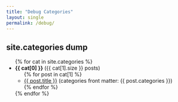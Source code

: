 ```yaml
---
title: "Debug Categories"
layout: single
permalink: /debug/
---
```

<h2>site.categories dump</h2>
<ul>
{% for cat in site.categories %}
  <li>
    <strong>{{ cat[0] }}</strong> ({{ cat[1].size }} posts)
    <ul>
      {% for post in cat[1] %}
        <li>
          <a href="{{ post.url }}">{{ post.title }}</a> 
          (categories front matter: {{ post.categories }})
        </li>
      {% endfor %}
    </ul>
  </li>
{% endfor %}
</ul>
